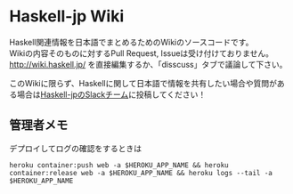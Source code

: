 # Haskell-jp Wiki

Haskell関連情報を日本語でまとめるためのWikiのソースコードです。  
Wikiの内容そのものに対するPull Request, Issueは受け付けておりません。  
http://wiki.haskell.jp/ を直接編集するか、「disscuss」タブで議論して下さい。

このWikiに限らず、Haskellに関して日本語で情報を共有したい場合や質問がある場合は[Haskell-jpのSlackチーム](https://haskell.jp/signin-slack.html)に投稿してください！

## 管理者メモ

デプロイしてログの確認をするときは

```
heroku container:push web -a $HEROKU_APP_NAME && heroku container:release web -a $HEROKU_APP_NAME && heroku logs --tail -a $HEROKU_APP_NAME
```
